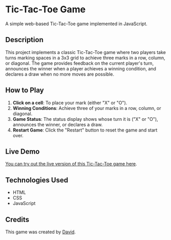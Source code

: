 # Tic-Tac-Toe Game

A simple web-based Tic-Tac-Toe game implemented in JavaScript.

## Description

This project implements a classic Tic-Tac-Toe game where two players take turns marking spaces in a 3x3 grid to achieve three marks in a row, column, or diagonal. The game provides feedback on the current player's turn, announces the winner when a player achieves a winning condition, and declares a draw when no more moves are possible.

## How to Play

1. **Click on a cell**: To place your mark (either "X" or "O").
2. **Winning Conditions**: Achieve three of your marks in a row, column, or diagonal.
3. **Game Status**: The status display shows whose turn it is ("X" or "O"), announces the winner, or declares a draw.
4. **Restart Game**: Click the "Restart" button to reset the game and start over.

## Live Demo

[You can try out the live version of this Tic-Tac-Toe game here](https://password-generator-liard-six.vercel.app).

## Technologies Used

- HTML
- CSS
- JavaScript

## Credits

This game was created by [David](https://github.com/david4u17).
